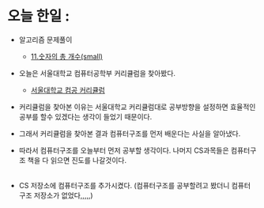 # 오늘 한일 :
  - 알고리즘 문제풀이
    - [11.숫자의 총 개수(small)](https://github.com/SeungMin2001/TIL/blob/main/CodingTest/11.%EC%88%AB%EC%9E%90%EC%9D%98%20%EC%B4%9D%20%EA%B0%9C%EC%88%98(small).md) 

  - 오늘은 서울대학교 컴퓨터공학부 커리큘럼을 찾아봤다.
    - [서울대학교 컴공 커리큘럼](https://cse.snu.ac.kr/undergraduate/course-dependency-graph) 
  - 커리큘럼을 찾아본 이유는 서울대학교 커리큘럼대로 공부방향을 설정하면 효율적인 공부를 할수 있겠다는 생각이 들었기 때문이다.
  - 그래서 커리큘럼을 찾아본 결과 컴퓨터구조를 먼저 배운다는 사실을 알아냈다.
  - 따라서 컴퓨터구조를 오늘부터 먼저 공부할 생각이다. 나머지 CS과목들은 컴퓨터구조 책을 다 읽으면 진도를 나갈것이다.<br><br>

  - CS 저장소에 컴퓨터구조를 추가시켰다. (컴퓨터구조를 공부할려고 봤더니 컴퓨터구조 저장소가 없었다,,,,,)
  

